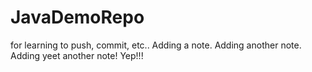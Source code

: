 # JavaDemoRepo
for learning to push, commit, etc..
Adding a note.
Adding another note.
Adding yeet another note!
Yep!!!